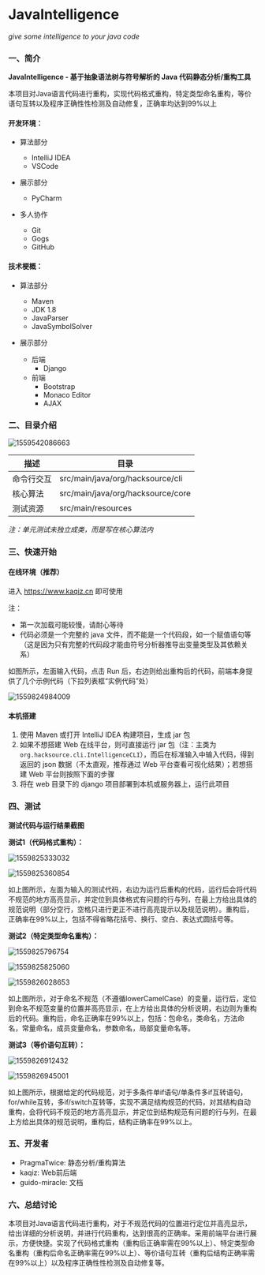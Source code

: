 # JavaIntelligence
*give some intelligence to your java code*

### 一、简介

**JavaIntelligence - 基于抽象语法树与符号解析的 Java 代码静态分析/重构工具**

本项目对Java语言代码进行重构，实现代码格式重构，特定类型命名重构，等价语句互转以及程序正确性性检测及自动修复，正确率均达到99%以上

#### 开发环境：

- 算法部分
    - IntelliJ IDEA
    - VSCode

- 展示部分
    - PyCharm

- 多人协作
    - Git
    - Gogs
    - GitHub

#### 技术梗概：
- 算法部分
    - Maven
    - JDK 1.8
    - JavaParser
    - JavaSymbolSolver

- 展示部分
    - 后端
        - Django
    - 前端
        - Bootstrap
        - Monaco Editor
        - AJAX

### 二、目录介绍

![1559542086663](./doc/imgs/1559542086663.png)

| 描述 | 目录 |
| ---- | ---- |
| 命令行交互 | src/main/java/org/hacksource/cli |
| 核心算法 | src/main/java/org/hacksource/core |
| 测试资源 | src/main/resources |

*注：单元测试未独立成类，而是写在核心算法内*

### 三、快速开始

#### 在线环境（推荐）
进入 https://www.kaqiz.cn 即可使用

注：
- 第一次加载可能较慢，请耐心等待
- 代码必须是一个完整的 java 文件，而不能是一个代码段，如一个赋值语句等（这是因为只有完整的代码段才能由符号分析器推导出变量类型及其依赖关系）

如图所示，左面输入代码，点击 Run 后，右边则给出重构后的代码，前端本身提供了几个示例代码（下拉列表框“实例代码”处）

![1559824984009](./doc/imgs/1559824984009.png)

#### 本机搭建
1. 使用 Maven 或打开 IntelliJ IDEA 构建项目，生成 jar 包
1. 如果不想搭建 Web 在线平台，则可直接运行 jar 包（注：主类为 `org.hacksource.cli.IntelligenceCLI`），而后在标准输入中输入代码，得到返回的 json 数据（不太直观，推荐通过 Web 平台查看可视化结果）；若想搭建 Web 平台则按照下面的步骤
1. 将在 web 目录下的 django 项目部署到本机或服务器上，运行此项目

### 四、测试

**测试代码与运行结果截图**

**测试1（代码格式重构）：**

![1559825333032](./doc/imgs/1559825333032.png)

![1559825360854](./doc/imgs/1559825360854.png)

如上图所示，左面为输入的测试代码，右边为运行后重构的代码，运行后会将代码不规范的地方高亮显示，并定位到具体格式有问题的行与列，在最上方给出具体的规范说明（部分空行，空格只进行更正不进行高亮提示以及规范说明）。重构后，正确率在99%以上，包括不得省略花括号、换行、空白、表达式圆括号等。

**测试2（特定类型命名重构）：**

![1559825796754](./doc/imgs/1559825796754.png)

![1559825825060](./doc/imgs/1559825825060.png)

![1559826028653](./doc/imgs/1559826028653.png)

如上图所示，对于命名不规范（不遵循lowerCamelCase）的变量，运行后，定位到命名不规范变量的位置并高亮显示，在上方给出具体的分析说明，右边则为重构后的代码。重构后，命名正确率在99%以上，包括：包命名，类命名，方法命名，常量命名，成员变量命名，参数命名，局部变量命名等。

**测试3（等价语句互转）：**

![1559826912432](./doc/imgs/1559826912432.png)

![1559826945001](./doc/imgs/1559826945001.png)

如上图所示，根据给定的代码规范，对于多条件单if语句/单条件多if互转语句，for/while互转，多if/switch互转等，实现不满足结构规范的代码，对其结构自动重构，会将代码不规范的地方高亮显示，并定位到结构规范有问题的行与列，在最上方给出具体的规范说明，重构后，结构正确率在99%以上。

### 五、开发者

- PragmaTwice: 静态分析/重构算法
- kaqiz: Web前后端
- guido-miracle: 文档


### 六、总结讨论

本项目对Java语言代码进行重构，对于不规范代码的位置进行定位并高亮显示，给出详细的分析说明，并进行代码重构，达到很高的正确率。采用前端平台进行展示，方便快捷。实现了代码格式重构（重构后正确率需在99%以上）、特定类型命名重构（重构后命名正确率需在99%以上）、等价语句互转（重构后结构正确率需在99%以上）以及程序正确性性检测及自动修复等。
